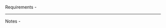 Requirements -

--------------------------------------------------------------------------------------------------------------------------------------------------------------------------------------------------
Notes - 
